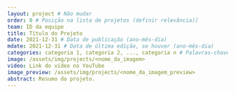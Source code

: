 ```yaml
---
layout: project # Não mudar
order: 0 # Posição na lista de projetos (definir relevância)]
team: ID da equipe
title: Título do Projeto
date: 2021-12-31 # Data de publicação (ano-mês-dia)
mdate: 2021-12-31 # Data de última edição, se houver (ano-mês-dia)
categories: categoria 1, categoria 2, ..., categoria n # Palavras-chave
image: /assets/img/projects/<nome_da_imagem>
video: Link do vídeo no YouTube
image_preview: /assets/img/projects/<nome_da_imagem_preview>
abstract: Resumo do projeto.
---
```

